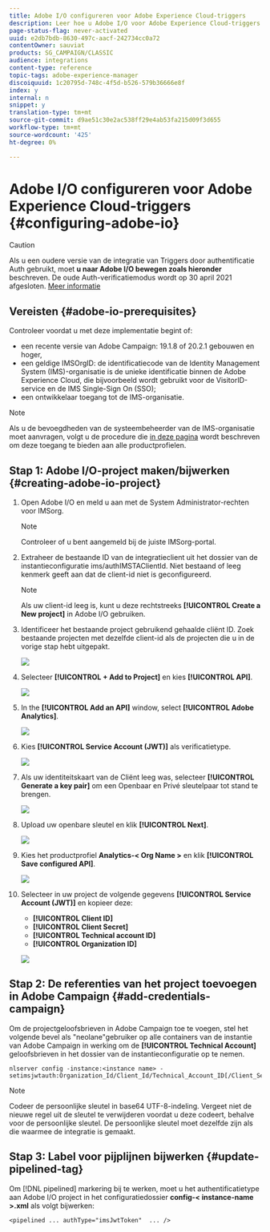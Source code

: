 ```yaml
---
title: Adobe I/O configureren voor Adobe Experience Cloud-triggers
description: Leer hoe u Adobe I/O voor Adobe Experience Cloud-triggers configureert
page-status-flag: never-activated
uuid: e2db7bdb-8630-497c-aacf-242734cc0a72
contentOwner: sauviat
products: SG_CAMPAIGN/CLASSIC
audience: integrations
content-type: reference
topic-tags: adobe-experience-manager
discoiquuid: 1c20795d-748c-4f5d-b526-579b36666e8f
index: y
internal: n
snippet: y
translation-type: tm+mt
source-git-commit: d9ae51c30e2ac538ff29e4ab53fa215d09f3d655
workflow-type: tm+mt
source-wordcount: '425'
ht-degree: 0%

---
```



# Adobe I/O configureren voor Adobe Experience Cloud-triggers {#configuring-adobe-io}

>[!CAUTION]
>
>Als u een oudere versie van de integratie van Triggers door authentificatie Auth gebruikt, moet **u naar Adobe I/O bewegen zoals hieronder** beschreven. De oude Auth-verificatiemodus wordt op 30 april 2021 afgesloten. [Meer informatie](https://github.com/AdobeDocs/analytics-1.4-apis/blob/master/docs/APIEOL.md)

## Vereisten {#adobe-io-prerequisites}

Controleer voordat u met deze implementatie begint of:

* een recente versie van Adobe Campaign: 19.1.8 of 20.2.1 gebouwen en hoger,
* een geldige IMSOrgID: de identificatiecode van de Identity Management System (IMS)-organisatie is de unieke identificatie binnen de Adobe Experience Cloud, die bijvoorbeeld wordt gebruikt voor de VisitorID-service en de IMS Single-Sign On (SSO);
* een ontwikkelaar toegang tot de IMS-organisatie.

>[!NOTE]
>
>Als u de bevoegdheden van de systeembeheerder van de IMS-organisatie moet aanvragen, volgt u de procedure die [in deze pagina](https://helpx.adobe.com/ca/enterprise/admin-guide.html/ca/enterprise/using/manage-developers.ug.html) wordt beschreven om deze toegang te bieden aan alle productprofielen.


## Stap 1: Adobe I/O-project maken/bijwerken {#creating-adobe-io-project}

1. Open Adobe I/O en meld u aan met de System Administrator-rechten voor IMSorg.

   >[!NOTE]
   >
   > Controleer of u bent aangemeld bij de juiste IMSorg-portal.

1. Extraheer de bestaande ID van de integratieclient uit het dossier van de instantieconfiguratie ims/authIMSTAClientId. Niet bestaand of leeg kenmerk geeft aan dat de client-id niet is geconfigureerd.

   >[!NOTE]
   >
   >Als uw client-id leeg is, kunt u deze rechtstreeks **[!UICONTROL Create a New project]** in Adobe I/O gebruiken.

1. Identificeer het bestaande project gebruikend gehaalde cliënt ID. Zoek bestaande projecten met dezelfde client-id als de projecten die u in de vorige stap hebt uitgepakt.

   ![](assets/adobe_io_8.png)

1. Selecteer **[!UICONTROL + Add to Project]** en kies **[!UICONTROL API]**.

   ![](assets/adobe_io_1.png)

1. In the **[!UICONTROL Add an API]** window, select **[!UICONTROL Adobe Analytics]**.

   ![](assets/adobe_io_2.png)

1. Kies **[!UICONTROL Service Account (JWT)]** als verificatietype.

   ![](assets/adobe_io_3.png)

1. Als uw identiteitskaart van de Cliënt leeg was, selecteer **[!UICONTROL Generate a key pair]** om een Openbaar en Privé sleutelpaar tot stand te brengen.

   ![](assets/adobe_io_4.png)

1. Upload uw openbare sleutel en klik **[!UICONTROL Next]**.

   ![](assets/adobe_io_5.png)

1. Kies het productprofiel **Analytics-&lt; Org Name >** en klik **[!UICONTROL Save configured API]**.

   ![](assets/adobe_io_6.png)

1. Selecteer in uw project de volgende gegevens **[!UICONTROL Service Account (JWT)]** en kopieer deze:
   * **[!UICONTROL Client ID]**
   * **[!UICONTROL Client Secret]**
   * **[!UICONTROL Technical account ID]**
   * **[!UICONTROL Organization ID]**

   ![](assets/adobe_io_7.png)

## Stap 2: De referenties van het project toevoegen in Adobe Campaign {#add-credentials-campaign}

Om de projectgeloofsbrieven in Adobe Campaign toe te voegen, stel het volgende bevel als &quot;neolane&quot;gebruiker op alle containers van de instantie van Adobe Campaign in werking om de **[!UICONTROL Technical Account]** geloofsbrieven in het dossier van de instantieconfiguratie op te nemen.

```
nlserver config -instance:<instance name> -setimsjwtauth:Organization_Id/Client_Id/Technical_Account_ID[/Client_Secret[/Base64_encoded_Private_Key]]
```

>[!NOTE]
>
>Codeer de persoonlijke sleutel in base64 UTF-8-indeling. Vergeet niet de nieuwe regel uit de sleutel te verwijderen voordat u deze codeert, behalve voor de persoonlijke sleutel. De persoonlijke sleutel moet dezelfde zijn als die waarmee de integratie is gemaakt.

## Stap 3: Label voor pijplijnen bijwerken {#update-pipelined-tag}

Om [!DNL pipelined] markering bij te werken, moet u het authentificatietype aan Adobe I/O project in het configuratiedossier **config-&lt; instance-name >.xml** als volgt bijwerken:

```
<pipelined ... authType="imsJwtToken"  ... />
```
